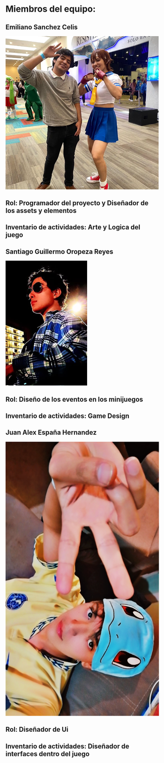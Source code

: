 # Miembros del equipo:

## Emiliano Sanchez Celis
![Imagen](ASSETS/Emi_Photo.PNG)
## Rol: Programador del proyecto y Diseñador de los assets y elementos

## Inventario de actividades: Arte y Logica del juego 


## Santiago Guillermo Oropeza Reyes
![Fotomia](ASSETS/Captura%20de%20pantalla%202025-10-17%20123055.png)
## Rol: Diseño de los eventos en los minijuegos

## Inventario de actividades: Game Design

 
## Juan Alex España Hernandez
![Foto](/ASSETS/Snapchat-74448992.jpg)
## Rol: Diseñador de Ui

## Inventario de actividades: Diseñador de interfaces dentro del juego